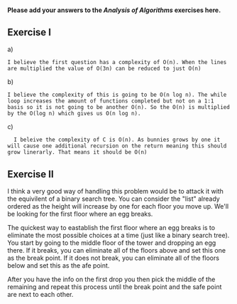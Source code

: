 #### Please add your answers to the ***Analysis of  Algorithms*** exercises here.

## Exercise I

a)
<!-- a = 0  complexity of O(1)
    while (a < n * n * n): complexity of O(3n)
      a = a + n * n     complexity of O(1)
      
      O(1) + (O(n) * O(1)) --> 

    I believe the first question has a complexity of O(n). When the lines are multiplied the value of O(3n) can be reduced to just O(n)

b)
<!-- sum = 0   complexity of O(1)
    for i in range(n): complexity of O(n)
      j = 1 Complexity O(1)
      while j < n: Complexity of O(log n)??
        j *= 2 complexity of O(1)
        sum += 1 complexity of O(1)
        
    O(1) + O(n) *(O(1) + (O(logn) * O(1) + O(1)))
        --> 
    I believe the complexity of this is going to be O(n log n). The while loop increases the amount of functions completed but not on a 1:1 basis so it is not going to be another O(n). So the O(n) is multiplied by the O(log n) which gives us O(n log n).

c)
<!-- def bunnyEars(bunnies):
      if bunnies == 0: complexity O(1)
        return 0    complexity of O(1)

      return 2 + bunnyEars(bunnies-1)  complexity of O(n)

    O(1) + O(1) + O(n)
      -->

      I beleive the complexity of C is O(n). As bunnies grows by one it will cause one additional recursion on the return meaning this should grow linerarly. That means it should be O(n)

## Exercise II

I think a very good way of handling this problem would be to attack it with the equivilent of a binary search tree. You can consider the "list" already ordered as the height will increase by one for each floor you move up. We'll be looking for the first floor where an egg breaks.

The quickest way to eastablish the first floor where an egg breaks is to eliminate the most possible choices at a time (just like a binary search tree). You start by going to the middle floor of the tower and dropping an egg there. If it breaks, you can eliminate all of the floors above and set this one as the break point. If it does not break, you can eliminate all of the floors below and set this as the afe point.

After you have the info on the first drop you then pick the middle of the remaining and repeat this process until the break point and the safe point are next to each other.
